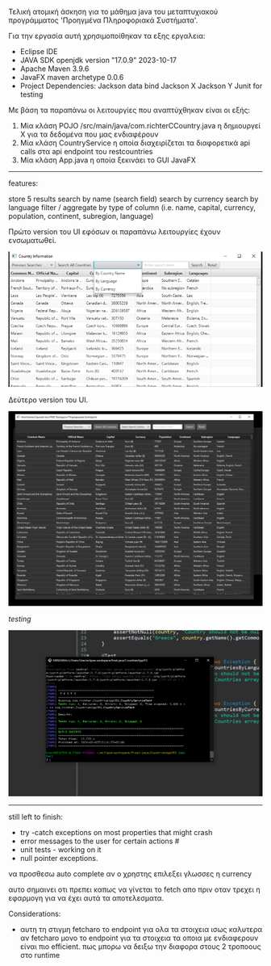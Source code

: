 Τελική ατομική άσκηση για το μάθημα java του μεταπτυχιακού προγράμματος 'Προηγμένα Πληροφοριακά Συστήματα'.



Για την εργασία αυτή χρησιμοποίθηκαν τα εξης εργαλεια:

- Eclipse IDE
- JAVA SDK openjdk version "17.0.9" 2023-10-17
- Apache Maven 3.9.6
- JavaFX maven archetype 0.0.6 
- Project Dependencies:
	Jackson data bind
	Jackson X
	Jackson Y
	Junit for testing 
	
Με βάση τα παραπάνω οι λειτουργίες που αναπτύχθηκαν είναι οι εξής:

1. Μία κλάση POJO /src/main/java/com.richterCCountry.java η δημιουργεί Χ για τα δεδομένα που μας ενδιαφέρουν
2. Μία κλάση CountryService η οποία διαχειρίζεται τα διαφορετικά api calls στα api endpoint του restcountries 
3. Μία κλάση App.java η οποία ξεκινάει το GUI JavaFX


-----

features:

store 5 results
search by name (search field)
search by currency
search by language 
filter / aggregate by type of column (i.e. name, capital, currency, population, continent, subregion, language)


Πρώτο version του UI εφόσων οι παραπάνω λειτουργίες έχουν ενσωματωθεί.

![Alt text](./screenshots/first-ui-version.png?raw=true "Title")


Δεύτερο version του UI.

![Alt text](./screenshots/second-version-ui.PNG?raw=true "Title")

*testing*

![Alt text](./screenshots/api-fetch-test.PNG?raw=true "Title")



-----


still left to finish:

- try -catch exceptions on most properties that might crash
- error messages to the user for certain actions #
- unit tests - working on it 
- null pointer exceptions. 

να προσθεσω auto complete αν ο χρηστης επιλεξει γλωσσες η currency

αυτο σημαινει οτι πρεπει καπως να γίνεται το fetch απο πριν οταν τρεχει η εφαρμογη για να έχει αυτά τα αποτελεσματα.


Considerations:

- αυτη τη στιγμη fetcharo το endpoint για ολα τα στοιχεια ισως καλυτερα αν fetcharo μονο το endpoint
για τα στοιχεια τα οποια με ενδιαφερουν είναι πιο efficient. πως μπορω να δειξω την διαφορα στους 2 τροποους στο runtime

